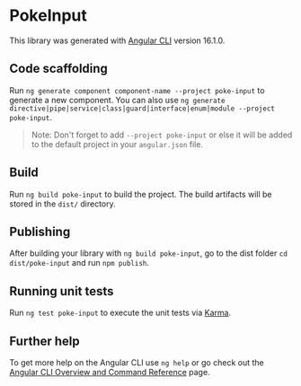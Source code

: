 # PokeInput

This library was generated with [Angular CLI](https://github.com/angular/angular-cli) version 16.1.0.

## Code scaffolding

Run `ng generate component component-name --project poke-input` to generate a new component. You can also use `ng generate directive|pipe|service|class|guard|interface|enum|module --project poke-input`.
> Note: Don't forget to add `--project poke-input` or else it will be added to the default project in your `angular.json` file. 

## Build

Run `ng build poke-input` to build the project. The build artifacts will be stored in the `dist/` directory.

## Publishing

After building your library with `ng build poke-input`, go to the dist folder `cd dist/poke-input` and run `npm publish`.

## Running unit tests

Run `ng test poke-input` to execute the unit tests via [Karma](https://karma-runner.github.io).

## Further help

To get more help on the Angular CLI use `ng help` or go check out the [Angular CLI Overview and Command Reference](https://angular.io/cli) page.
